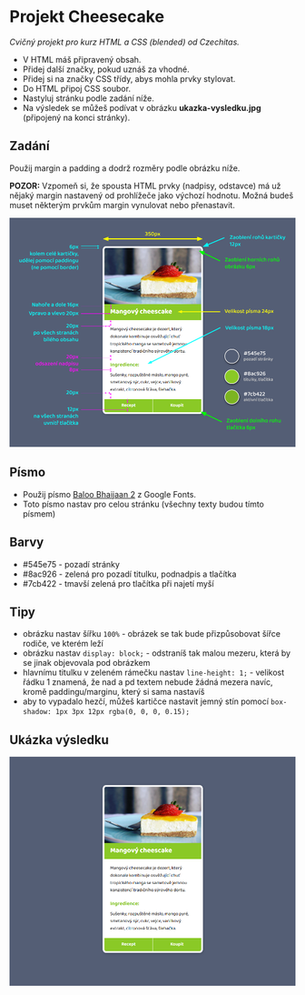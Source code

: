 # Projekt Cheesecake

*Cvičný projekt pro kurz HTML a CSS (blended) od Czechitas.*

- V HTML máš připravený obsah.
- Přidej další značky, pokud uznáš za vhodné.
- Přidej si na značky CSS třídy, abys mohla prvky stylovat.
- Do HTML připoj CSS soubor.
- Nastyluj stránku podle zadání níže.
- Na výsledek se můžeš podívat v obrázku **ukazka-vysledku.jpg** (připojený na konci stránky).

## Zadání

Použij margin a padding a dodrž rozměry podle obrázku níže.

**POZOR:** Vzpomeň si, že spousta HTML prvky (nadpisy, odstavce) má už nějaký margin nastavený od prohlížeče jako výchozí hodnotu. Možná budeš muset některým prvkům margin vynulovat nebo přenastavit.

![ukázka výsledku](ukazka-zadani.png)

## Písmo

- Použij písmo [Baloo Bhaijaan 2](https://fonts.google.com/specimen/Baloo+Bhaijaan+2?lang=cs_Latn) z Google Fonts.
- Toto písmo nastav pro celou stránku (všechny texty budou tímto písmem)

## Barvy

- #545e75 - pozadí stránky
- #8ac926 - zelená pro pozadí titulku, podnadpis a tlačítka
- #7cb422 - tmavší zelená pro tlačítka při najetí myší

## Tipy

- obrázku nastav šířku `100%` - obrázek se tak bude přizpůsobovat šířce rodiče, ve kterém leží
- obrázku nastav `display: block;` - odstraníš tak malou mezeru, která by se jinak objevovala pod obrázkem
- hlavnímu titulku v zeleném rámečku nastav `line-height: 1;` - velikost řádku 1 znamená, že nad a pd textem nebude žádná mezera navíc, kromě paddingu/marginu, který si sama nastavíš
- aby to vypadalo hezčí, můžeš kartičce nastavit jemný stín pomocí `box-shadow: 1px 3px 12px rgba(0, 0, 0, 0.15);`

## Ukázka výsledku

![ukázka výsledku](ukazka-vysledku.png)